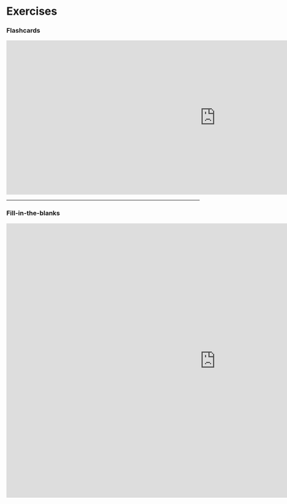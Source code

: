 <h1>Exercises</h1>
<h3>Flashcards</h3>
<iframe src="https://h5p.org/h5p/embed/647984" width="1090" height="402" frameborder="0" allowfullscreen="allowfullscreen"></iframe><script src="https://h5p.org/sites/all/modules/h5p/library/js/h5p-resizer.js" charset="UTF-8"></script>
<hr>
<h3>Fill-in-the-blanks</h3>
<iframe src="https://h5p.org/h5p/embed/648009" width="1090" height="715" frameborder="0" allowfullscreen="allowfullscreen"></iframe><script src="https://h5p.org/sites/all/modules/h5p/library/js/h5p-resizer.js" charset="UTF-8"></script>


